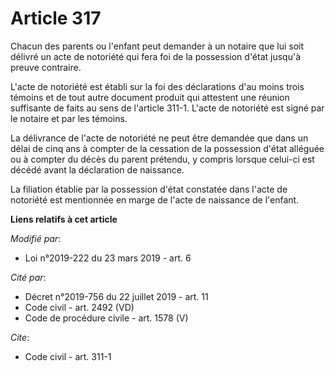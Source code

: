 # Article 317

Chacun des parents ou l'enfant peut demander à un notaire que lui soit délivré un acte de notoriété qui fera foi de la
possession d'état jusqu'à preuve contraire.

L'acte de notoriété est établi sur la foi des déclarations d'au moins trois témoins et de tout autre document produit qui
attestent une réunion suffisante de faits au sens de l'article 311-1. L'acte de notoriété est signé par le notaire et par les
témoins.

La délivrance de l'acte de notoriété ne peut être demandée que dans un délai de cinq ans à compter de la cessation de la
possession d'état alléguée ou à compter du décès du parent prétendu, y compris lorsque celui-ci est décédé avant la
déclaration de naissance.

La filiation établie par la possession d'état constatée dans l'acte de notoriété est mentionnée en marge de l'acte de
naissance de l'enfant.

**Liens relatifs à cet article**

_Modifié par_:

  - Loi n°2019-222 du 23 mars 2019 - art. 6

_Cité par_:

  - Décret n°2019-756 du 22 juillet 2019 - art. 11
  - Code civil - art. 2492 (VD)
  - Code de procédure civile - art. 1578 (V)

_Cite_:

  - Code civil - art. 311-1
